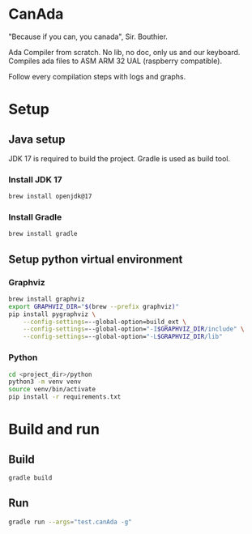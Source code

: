 # CanAda
"Because if you can, you canada", Sir. Bouthier.

Ada Compiler from scratch. No lib, no doc, only us and our keyboard. Compiles ada files to ASM ARM 32 UAL (raspberry compatible).

Follow every compilation steps with logs and graphs.

# Setup

## Java setup

JDK 17 is required to build the project.
Gradle is used as build tool.

### Install JDK 17

```bash
brew install openjdk@17
```

### Install Gradle

```bash
brew install gradle
```

## Setup python virtual environment

### Graphviz

```bash
brew install graphviz
export GRAPHVIZ_DIR="$(brew --prefix graphviz)"
pip install pygraphviz \
    --config-settings=--global-option=build_ext \
    --config-settings=--global-option="-I$GRAPHVIZ_DIR/include" \
    --config-settings=--global-option="-L$GRAPHVIZ_DIR/lib"
```
### Python

```bash
cd <project_dir>/python
python3 -m venv venv
source venv/bin/activate
pip install -r requirements.txt
```

# Build and run

## Build

```bash
gradle build
```

## Run

```bash
gradle run --args="test.canAda -g"
```
